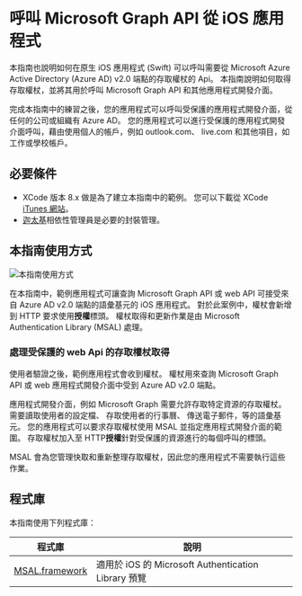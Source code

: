 
# <a name="call-the-microsoft-graph-api-from-an-ios-application"></a>呼叫 Microsoft Graph API 從 iOS 應用程式

本指南也說明如何在原生 iOS 應用程式 (Swift) 可以呼叫需要從 Microsoft Azure Active Directory (Azure AD) v2.0 端點的存取權杖的 Api。 本指南說明如何取得存取權杖，並將其用於呼叫 Microsoft Graph API 和其他應用程式開發介面。

完成本指南中的練習之後，您的應用程式可以呼叫受保護的應用程式開發介面，從任何的公司或組織有 Azure AD。 您的應用程式可以進行受保護的應用程式開發介面呼叫，藉由使用個人的帳戶，例如 outlook.com、 live.com 和其他項目，如工作或學校帳戶。

## <a name="prerequisites"></a>必要條件
- XCode 版本 8.x 做是為了建立本指南中的範例。 您可以下載從 XCode [iTunes 網站](https://geo.itunes.apple.com/us/app/xcode/id497799835?mt=12 "XCode 下載 URL")。
- [迦太基](https://github.com/Carthage/Carthage)相依性管理員是必要的封裝管理。

## <a name="how-this-guide-works"></a>本指南使用方式

![本指南使用方式](media/active-directory-develop-guidedsetup-ios-introduction/iosintro.png)

在本指南中，範例應用程式可讓查詢 Microsoft Graph API 或 web API 可接受來自 Azure AD v2.0 端點的語彙基元的 iOS 應用程式。 對於此案例中，權杖會新增到 HTTP 要求使用**授權**標頭。 權杖取得和更新作業是由 Microsoft Authentication Library (MSAL) 處理。


### <a name="handle-token-acquisition-for-access-to-protected-web-apis"></a>處理受保護的 web Api 的存取權杖取得

使用者驗證之後，範例應用程式會收到權杖。 權杖用來查詢 Microsoft Graph API 或 web 應用程式開發介面中受到 Azure AD v2.0 端點。

應用程式開發介面，例如 Microsoft Graph 需要允許存取特定資源的存取權杖。 需要讀取使用者的設定檔、 存取使用者的行事曆、 傳送電子郵件，等的語彙基元。 您的應用程式可以要求存取權杖使用 MSAL 並指定應用程式開發介面的範圍。 存取權杖加入至 HTTP**授權**針對受保護的資源進行的每個呼叫的標頭。

MSAL 會為您管理快取和重新整理存取權杖，因此您的應用程式不需要執行這些作業。


## <a name="libraries"></a>程式庫

本指南使用下列程式庫：

|程式庫|說明|
|---|---|
|[MSAL.framework](https://github.com/AzureAD/microsoft-authentication-library-for-objc)|適用於 iOS 的 Microsoft Authentication Library 預覽|

